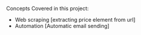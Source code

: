 Concepts Covered in this project:

- Web scraping [extracting price element from url]
- Automation [Automatic email sending]
